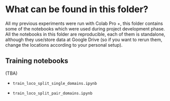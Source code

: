 # What can be found in this folder?

All my previous experiments were run with Colab Pro +, this folder contains some of the notebooks which were used during project development phase. All the notebooks in this folder are reproducible, each of them is standalone, although they use/store data at Google Drive (so if you want to rerun them, change the locations according to your personal setup). 

## Training notebooks

(TBA)

- `train_loco_split_single_domains.ipynb`

- `train_loco_split_pair_domains.ipynb`